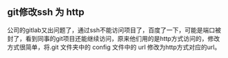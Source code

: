 ## git修改ssh 为 http

公司的gitlab又出问题了，通过ssh不能访问项目了，百度了一下，可能是端口被封了，看到同事的git项目还能继续访问，原来他们用的是http方式访问的，修改方式很简单，将.git 文件夹中的 config 文件中的 url 修改为http方式对应的url。